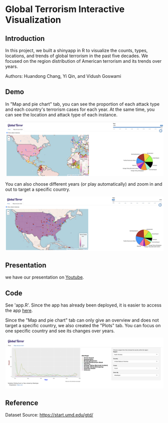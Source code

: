 # Global Terrorism Interactive Visualization

## Introduction
In this project, we built a shinyapp in R to visualize the counts, types, locations, and trends of global terrorism in the past five decades. We focused on the region distribution of American terrorism and its trends over years. 

Authors: Huandong Chang, Yi Qin, and Vidush Goswami


## Demo
In "Map and pie chart" tab, you can see the proportion of each attack type and each country's terrorism cases for each year. At the same time, you can see the location and attack type of each instance. 


![](Demos/map2.png)




You can also choose different years (or play automatically) and zoom in and out to target a specific country.




![](Demos/map.png)


## Presentation
we have our presentation on [Youtube](https://www.youtube.com/watch?v=R8nh2km174Q).

## Code
See 'app.R'. Since the app has already been deployed, it is easier to access the app [here](https://huandongchang.shinyapps.io/GlobalTerrorism/).






Since the "Map and pie chart" tab can only give an overview and does not target a specific country, we also created the "Plots" tab. You can focus on one specific country and see its changes over years.


![](Demos/plot.png)



## Reference
Dataset Source: https://start.umd.edu/gtd/
